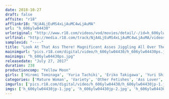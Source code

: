 ```yaml
---
date: 2018-10-27
draft: false
affsite: "r18"
afflinkr18: "NjA4LjEuMS4xLjAuMC4wLjAuMA"
url: "h_606ylw04430"
urloriginal: "http://www.r18.com/videos/vod/movies/detail/-/id=h_606ylw04430"
urlfinal: "http://media.r18.com/track/NjA4LjEuMS4xLjAuMC4wLjAuMA/videos/vod/movies/detail/-/id=h_606ylw04430"
samplevid: "----"
title: "Look At That Ass There! Magnificent Asses Jiggling All Over These Cocks"
mainimgurl: "pics.r18.com/digital/video/h_606ylw04430/h_606ylw04430ps.jpg"
mainimgs: "h_606ylw04430ps.jpg"
releasedate: "July 27, 2017"
duration: 238
productioncomp: "Yellow Moon"
girls: ['Hiromi Tominaga', 'Yuria Tachiki', 'Eriko Takigawa', 'Yuri Shirakawa', 'Yuka Kuroki', 'Mami Hamazsaki', 'Yoshie Fujisawa', 'Rui Asahina']
categories: ['Mature Woman', 'Variety', 'Other Fetishes', 'Ass Lover', 'Over 4 Hours']
imgurls: ['pics.r18.com/digital/video/h_606ylw04430/h_606ylw04430jp-1.jpg', 'pics.r18.com/digital/video/h_606ylw04430/h_606ylw04430jp-2.jpg', 'pics.r18.com/digital/video/h_606ylw04430/h_606ylw04430jp-3.jpg', 'pics.r18.com/digital/video/h_606ylw04430/h_606ylw04430jp-4.jpg', 'pics.r18.com/digital/video/h_606ylw04430/h_606ylw04430jp-5.jpg', 'pics.r18.com/digital/video/h_606ylw04430/h_606ylw04430jp-6.jpg', 'pics.r18.com/digital/video/h_606ylw04430/h_606ylw04430jp-7.jpg', 'pics.r18.com/digital/video/h_606ylw04430/h_606ylw04430jp-8.jpg', 'pics.r18.com/digital/video/h_606ylw04430/h_606ylw04430jp-9.jpg', 'pics.r18.com/digital/video/h_606ylw04430/h_606ylw04430jp-10.jpg', 'pics.r18.com/digital/video/h_606ylw04430/h_606ylw04430jp-11.jpg', 'pics.r18.com/digital/video/h_606ylw04430/h_606ylw04430jp-12.jpg', 'pics.r18.com/digital/video/h_606ylw04430/h_606ylw04430jp-13.jpg', 'pics.r18.com/digital/video/h_606ylw04430/h_606ylw04430jp-14.jpg', 'pics.r18.com/digital/video/h_606ylw04430/h_606ylw04430jp-15.jpg', 'pics.r18.com/digital/video/h_606ylw04430/h_606ylw04430jp-16.jpg', 'pics.r18.com/digital/video/h_606ylw04430/h_606ylw04430jp-17.jpg', 'pics.r18.com/digital/video/h_606ylw04430/h_606ylw04430jp-18.jpg', 'pics.r18.com/digital/video/h_606ylw04430/h_606ylw04430jp-19.jpg', 'pics.r18.com/digital/video/h_606ylw04430/h_606ylw04430jp-20.jpg']
imgs: ['h_606ylw04430jp-1.jpg', 'h_606ylw04430jp-2.jpg', 'h_606ylw04430jp-3.jpg', 'h_606ylw04430jp-4.jpg', 'h_606ylw04430jp-5.jpg', 'h_606ylw04430jp-6.jpg', 'h_606ylw04430jp-7.jpg', 'h_606ylw04430jp-8.jpg', 'h_606ylw04430jp-9.jpg', 'h_606ylw04430jp-10.jpg', 'h_606ylw04430jp-11.jpg', 'h_606ylw04430jp-12.jpg', 'h_606ylw04430jp-13.jpg', 'h_606ylw04430jp-14.jpg', 'h_606ylw04430jp-15.jpg', 'h_606ylw04430jp-16.jpg', 'h_606ylw04430jp-17.jpg', 'h_606ylw04430jp-18.jpg', 'h_606ylw04430jp-19.jpg', 'h_606ylw04430jp-20.jpg']
---
```

